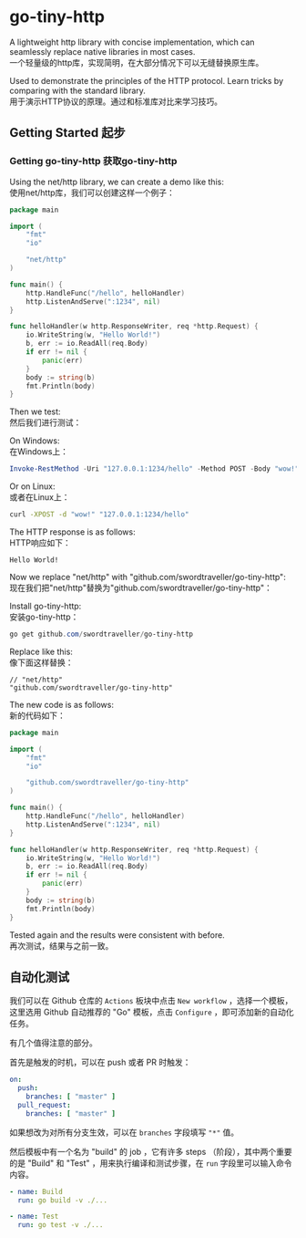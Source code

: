 # go-tiny-http

A lightweight http library with concise implementation, which can seamlessly replace native libraries in most cases.  
一个轻量级的http库，实现简明，在大部分情况下可以无缝替换原生库。  

Used to demonstrate the principles of the HTTP protocol. Learn tricks by comparing with the standard library.  
用于演示HTTP协议的原理。通过和标准库对比来学习技巧。  

## Getting Started 起步

### Getting go-tiny-http 获取go-tiny-http

Using the net/http library, we can create a demo like this:  
使用net/http库，我们可以创建这样一个例子：  

```go
package main

import (
	"fmt"
	"io"

	"net/http"
)

func main() {
	http.HandleFunc("/hello", helloHandler)
	http.ListenAndServe(":1234", nil)
}

func helloHandler(w http.ResponseWriter, req *http.Request) {
	io.WriteString(w, "Hello World!")
	b, err := io.ReadAll(req.Body)
	if err != nil {
		panic(err)
	}
	body := string(b)
	fmt.Println(body)
}
```

Then we test:  
然后我们进行测试：  

On Windows:  
在Windows上：  

```powershell
Invoke-RestMethod -Uri "127.0.0.1:1234/hello" -Method POST -Body "wow!"
```

Or on Linux:  
或者在Linux上：  

```bash
curl -XPOST -d "wow!" "127.0.0.1:1234/hello"
```

The HTTP response is as follows:  
HTTP响应如下：  
```
Hello World!
```

Now we replace "net/http" with "github.com/swordtraveller/go-tiny-http":  
现在我们把"net/http"替换为"github.com/swordtraveller/go-tiny-http"：  

Install go-tiny-http:  
安装go-tiny-http：  

```powershell
go get github.com/swordtraveller/go-tiny-http
```

Replace like this:  
像下面这样替换：  
```
// "net/http"
"github.com/swordtraveller/go-tiny-http"
```

The new code is as follows:  
新的代码如下：  
```go
package main

import (
	"fmt"
	"io"

	"github.com/swordtraveller/go-tiny-http"
)

func main() {
	http.HandleFunc("/hello", helloHandler)
	http.ListenAndServe(":1234", nil)
}

func helloHandler(w http.ResponseWriter, req *http.Request) {
	io.WriteString(w, "Hello World!")
	b, err := io.ReadAll(req.Body)
	if err != nil {
		panic(err)
	}
	body := string(b)
	fmt.Println(body)
}

```

Tested again and the results were consistent with before.  
再次测试，结果与之前一致。  

## 自动化测试

我们可以在 Github 仓库的 `Actions` 板块中点击 `New workflow` ，选择一个模板，这里选用 Github 自动推荐的 "Go" 模板，点击 `Configure` ，即可添加新的自动化任务。

有几个值得注意的部分。  

首先是触发的时机，可以在 push 或者 PR 时触发：  

```yaml
on:
  push:
    branches: [ "master" ]
  pull_request:
    branches: [ "master" ]
```

如果想改为对所有分支生效，可以在 `branches` 字段填写 `"*"` 值。   

然后模板中有一个名为 "build" 的 job ，它有许多 steps （阶段），其中两个重要的是 "Build" 和 "Test" ，用来执行编译和测试步骤，在 `run` 字段里可以输入命令内容。  

```yaml
- name: Build
  run: go build -v ./...

- name: Test
  run: go test -v ./...
```
